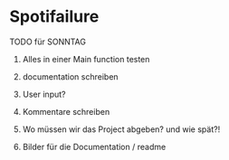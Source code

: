 # Spotifailure


TODO für SONNTAG 

1) Alles in einer Main function testen 

2) documentation schreiben 

3) User input? 

4) Kommentare schreiben 

5) Wo müssen wir das Project abgeben? und wie spät?!

6) Bilder für die Documentation / readme 
